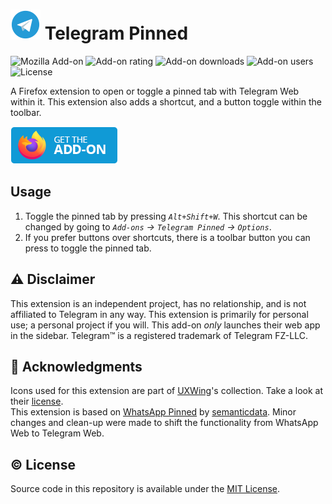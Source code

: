 # ![logo](src/icons/48x48.png) Telegram Pinned

![Mozilla Add-on](https://img.shields.io/amo/v/{9124fe9c-aef5-4675-84a1-b85fa15af007})
![Add-on rating](https://img.shields.io/amo/rating/{9124fe9c-aef5-4675-84a1-b85fa15af007})
![Add-on downloads](https://img.shields.io/amo/dw/{9124fe9c-aef5-4675-84a1-b85fa15af007})
![Add-on users](https://img.shields.io/amo/users/{9124fe9c-aef5-4675-84a1-b85fa15af007})
![License](https://img.shields.io/github/license/lurmirari/firefox-telegram-pinned)

A Firefox extension to open or toggle a pinned tab with Telegram Web within it. This extension also adds a shortcut, and a button toggle within the toolbar.

[![Get the Addon](https://raw.githubusercontent.com/semanticdata/text-revealer-firefox-extension/master/firefox.png)](https://addons.mozilla.org/en-GB/firefox/addon/telegram-pinned/)

## Usage

1. Toggle the pinned tab by pressing _`Alt+Shift+W`_. This shortcut can be changed by going to _`Add-ons` → `Telegram Pinned` → `Options`_.
2. If you prefer buttons over shortcuts, there is a toolbar button you can press to toggle the pinned tab.

## ⚠ Disclaimer

This extension is an independent project, has no relationship, and is not affiliated to Telegram in any way. This extension is primarily for personal use; a personal project if you will. This add-on _only_ launches their web app in the sidebar. Telegram™ is a registered trademark of Telegram FZ-LLC.

## 💜 Acknowledgments

Icons used for this extension are part of [UXWing](https://uxwing.com/)'s collection. Take a look at their [license](https://uxwing.com/license).  
This extension is based on [WhatsApp Pinned](https://addons.mozilla.org/en-US/firefox/addon/whatsapp-pinned/) by [semanticdata](https://github.com/semanticdata/). Minor changes and clean-up were made to shift the functionality from WhatsApp Web to Telegram Web.

## © License

Source code in this repository is available under the [MIT License](LICENSE).
